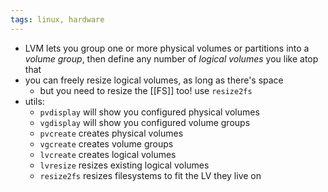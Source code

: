 ```yaml
---
tags: linux, hardware
---
```


- LVM lets you group one or more physical volumes or partitions into a *volume group*, then define any number of *logical volumes* you like atop that
- you can freely resize logical volumes, as long as there's space
	- but you need to resize the [[FS]] too! use `resize2fs`
- utils:
	- `pvdisplay` will show you configured physical volumes
	- `vgdisplay` will show you configured volume groups
	- `pvcreate` creates physical volumes
	- `vgcreate` creates volume groups
	- `lvcreate` creates logical volumes
	- `lvresize` resizes existing logical volumes
	- `resize2fs` resizes filesystems to fit the LV they live on